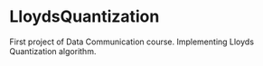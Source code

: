 # LloydsQuantization
First project of Data Communication course. Implementing Lloyds Quantization algorithm.
